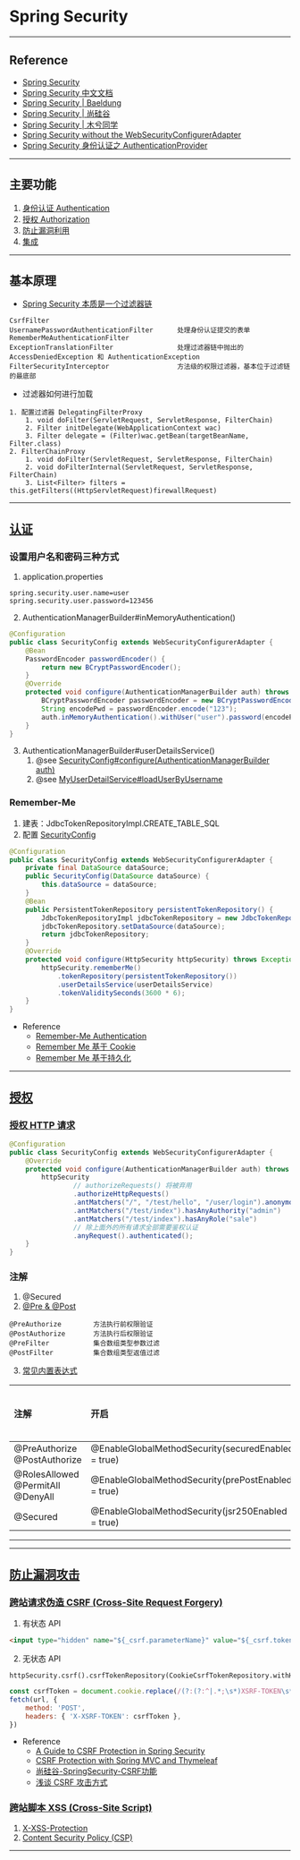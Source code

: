 # Spring Security

---
## Reference
- [Spring Security](https://docs.spring.io/spring-security/reference/index.html)
- [Spring Security 中文文档](https://www.chendalei.com/spring-security-Reference/spring-security-Reference-5.2.0.RELEASE-zh.html)
- [Spring Security | Baeldung](https://www.baeldung.com/category/spring/spring-security/)
- [Spring Security | 尚硅谷](https://www.bilibili.com/video/BV15a411A7kP?p=1)
- [Spring Security | 木兮同学](https://blog.csdn.net/qq_36221788/category_11009647.html)
- [Spring Security without the WebSecurityConfigurerAdapter](https://spring.io/blog/2022/02/21/spring-security-without-the-websecurityconfigureradapter)
- [Spring Security 身份认证之 AuthenticationProvider](https://blog.csdn.net/qq_43753724/article/details/122979973)
---
## 主要功能
1. [身份认证 Authentication](#Authentication)
2. [授权 Authorization](#Authorization)
3. [防止漏洞利用](#Against)
4. [集成](https://docs.spring.io/spring-security/reference/servlet/integrations/index.html)
---
## 基本原理
- [Spring Security 本质是一个过滤器链](https://docs.spring.io/spring-security/reference/servlet/configuration/xml-namespace.html#ns-custom-filters)
```
CsrfFilter
UsernamePasswordAuthenticationFilter      处理身份认证提交的表单
RememberMeAuthenticationFilter
ExceptionTranslationFilter                处理过滤器链中抛出的 AccessDeniedException 和 AuthenticationException
FilterSecurityInterceptor                 方法级的权限过滤器，基本位于过滤链的最底部
```
- 过滤器如何进行加载
```
1. 配置过滤器 DelegatingFilterProxy
    1. void doFilter(ServletRequest, ServletResponse, FilterChain)
    2. Filter initDelegate(WebApplicationContext wac)
    3. Filter delegate = (Filter)wac.getBean(targetBeanName, Filter.class)
2. FilterChainProxy
    1. void doFilter(ServletRequest, ServletResponse, FilterChain)
    2. void doFilterInternal(ServletRequest, ServletResponse, FilterChain)
    3. List<Filter> filters = this.getFilters((HttpServletRequest)firewallRequest)
`````
---
## <a id="Authentication">[认证](https://docs.spring.io/spring-security/reference/servlet/authentication/index.html)</a>
### 设置用户名和密码三种方式
1. application.properties
```properties
spring.security.user.name=user
spring.security.user.password=123456
```
2. AuthenticationManagerBuilder#inMemoryAuthentication()
```java
@Configuration
public class SecurityConfig extends WebSecurityConfigurerAdapter {
    @Bean
    PasswordEncoder passwordEncoder() {
        return new BCryptPasswordEncoder();
    }
    @Override
    protected void configure(AuthenticationManagerBuilder auth) throws Exception {
        BCryptPasswordEncoder passwordEncoder = new BCryptPasswordEncoder();
        String encodePwd = passwordEncoder.encode("123");
        auth.inMemoryAuthentication().withUser("user").password(encodePwd).roles("admin");
    }
}
```
3. AuthenticationManagerBuilder#userDetailsService()
    1. @see [SecurityConfig#configure(AuthenticationManagerBuilder auth)](spring-security-session/src/main/java/com/ljh/config/SecurityConfig.java)
    2. @see [MyUserDetailService#loadUserByUsername](spring-security-session/src/main/java/com/ljh/service/MyUserDetailService.java)
### Remember-Me
1. 建表：JdbcTokenRepositoryImpl.CREATE_TABLE_SQL
2. 配置 [SecurityConfig](spring-security-session/src/main/java/com/ljh/config/SecurityConfig.java)
```java
@Configuration
public class SecurityConfig extends WebSecurityConfigurerAdapter {
    private final DataSource dataSource;
    public SecurityConfig(DataSource dataSource) {
        this.dataSource = dataSource;
    }
    @Bean
    public PersistentTokenRepository persistentTokenRepository() {
        JdbcTokenRepositoryImpl jdbcTokenRepository = new JdbcTokenRepositoryImpl();
        jdbcTokenRepository.setDataSource(dataSource);
        return jdbcTokenRepository;
    }
    @Override
    protected void configure(HttpSecurity httpSecurity) throws Exception {
        httpSecurity.rememberMe()
            .tokenRepository(persistentTokenRepository())
            .userDetailsService(userDetailsService)
            .tokenValiditySeconds(3600 * 6);
    }
}
```
- Reference
    - [Remember-Me Authentication](https://docs.spring.io/spring-security/reference/servlet/authentication/rememberme.html)
    - [Remember Me 基于 Cookie](https://www.baeldung.com/spring-security-remember-me)
    - [Remember Me 基于持久化](https://www.baeldung.com/spring-security-persistent-remember-me)
---
## <a id="Authorization">[授权](https://docs.spring.io/spring-security/reference/servlet/authorization/index.html)</a>
### [授权 HTTP 请求](https://docs.spring.io/spring-security/reference/servlet/authorization/authorize-http-requests.html)
```java
@Configuration
public class SecurityConfig extends WebSecurityConfigurerAdapter {
    @Override
    protected void configure(AuthenticationManagerBuilder auth) throws Exception {
        httpSecurity
                // authorizeRequests() 将被弃用
                .authorizeHttpRequests()
                .antMatchers("/", "/test/hello", "/user/login").anonymous()
                .antMatchers("/test/index").hasAnyAuthority("admin")
                .antMatchers("/test/index").hasAnyRole("sale")
                // 除上面外的所有请求全部需要鉴权认证
                .anyRequest().authenticated();
    }
}
```
### 注解
1. @Secured
2. [@Pre & @Post](https://docs.spring.io/spring-security/reference/servlet/authorization/expression-based.html#el-pre-post-annotations)
```
@PreAuthorize        方法执行前权限验证
@PostAuthorize       方法执行后权限验证
@PreFilter           集合数组类型参数过滤
@PostFilter          集合数组类型返值过滤
```
3. [常见内置表达式](https://docs.spring.io/spring-security/reference/servlet/authorization/expression-based.html#el-common-built-in)

| 注解                                        | 开启                                                 | JSR标准 | 允许SpEL表达式 |
|:------------------------------------------|:---------------------------------------------------|:------|:----------|
| @PreAuthorize<br/>@PostAuthorize          | @EnableGlobalMethodSecurity(securedEnabled = true) | No    | Yes       |
| @RolesAllowed<br/>@PermitAll<br/>@DenyAll | @EnableGlobalMethodSecurity(prePostEnabled = true) | Yes   | No        |
| @Secured                                  | @EnableGlobalMethodSecurity(jsr250Enabled = true)  | No    | No        |
---
---
## <a id="Against">[防止漏洞攻击](https://docs.spring.io/spring-security/reference/servlet/exploits/index.html)</a>
### [跨站请求伪造 CSRF (Cross-Site Request Forgery)](https://docs.spring.io/spring-security/reference/servlet/exploits/csrf.html)
1. 有状态 API
```html
<input type="hidden" name="${_csrf.parameterName}" value="${_csrf.token}"/>
```
2. 无状态 API 
```
httpSecurity.csrf().csrfTokenRepository(CookieCsrfTokenRepository.withHttpOnlyFalse());
```
```javascript
const csrfToken = document.cookie.replace(/(?:(?:^|.*;\s*)XSRF-TOKEN\s*\=\s*([^;]*).*$)|^.*$/, '$1');
fetch(url, {
    method: 'POST',
    headers: { 'X-XSRF-TOKEN': csrfToken },
})
```
- Reference
    - [A Guide to CSRF Protection in Spring Security](https://www.baeldung.com/spring-security-csrf)
    - [CSRF Protection with Spring MVC and Thymeleaf](https://www.baeldung.com/csrf-thymeleaf-with-spring-security)
    - [尚硅谷-SpringSecurity-CSRF功能](https://www.bilibili.com/video/BV15a411A7kP?p=19) 
    - [浅谈 CSRF 攻击方式](https://www.cnblogs.com/hyddd/archive/2009/04/09/1432744.html)
### [跨站脚本 XSS (Cross-Site Script)](https://www.baeldung.com/spring-prevent-xss)
1. [X-XSS-Protection](https://docs.spring.io/spring-security/reference/servlet/exploits/headers.html#servlet-headers-xss-protection)
2. [Content Security Policy (CSP)](https://docs.spring.io/spring-security/reference/servlet/exploits/headers.html#servlet-headers-xss-protection)
---

